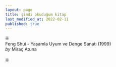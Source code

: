 ```yaml
---
layout: page
title: şimdi okuduğum kitap
last_modified_at: 2022-02-11
published: true
---
```

⁜  
Feng Shui - Yaşamla Uyum ve Denge Sanatı (1999)  
<i>by</i> Miraç Atuna  
<br />
⁜  
  
